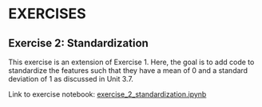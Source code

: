 # EXERCISES

## Exercise 2: Standardization

This exercise is an extension of Exercise 1. Here, the goal is to add code to standardize the features such that they have a mean of 0 and a standard deviation of 1 as discussed in Unit 3.7.


Link to exercise notebook: [exercise_2_standardization.ipynb](https://github.com/Lightning-AI/dl-fundamentals/blob/main/unit03-pytorch-training/exercises/2_standardization/exercise_2_standardization.ipynb)